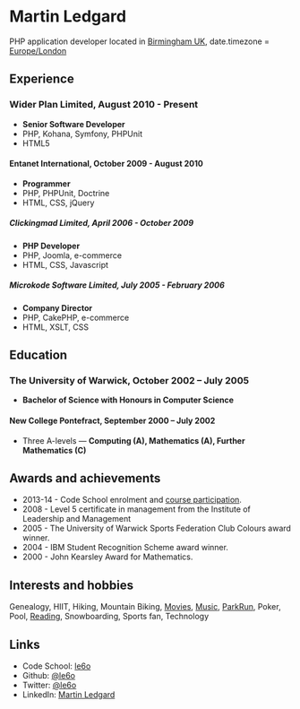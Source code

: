 Martin Ledgard
==============

PHP application developer located in [Birmingham UK][], date.timezone = [Europe/London][]

## Experience

### Wider Plan Limited, August 2010 - Present
* **Senior Software Developer**
* PHP, Kohana, Symfony, PHPUnit
* HTML5

#### Entanet International, October 2009 - August 2010
* **Programmer**
* PHP, PHPUnit, Doctrine
* HTML, CSS, jQuery

##### Clickingmad Limited, April 2006 - October 2009
* **PHP Developer**
* PHP, Joomla, e-commerce
* HTML, CSS, Javascript

##### Microkode Software Limited, July 2005 - February 2006
* **Company Director**
* PHP, CakePHP, e-commerce
* HTML, XSLT, CSS

## Education

### The University of Warwick, October 2002 – July 2005
* **Bachelor of Science with Honours in Computer Science**

#### New College Pontefract, September 2000 – July 2002
* Three A-levels — **Computing (A), Mathematics (A), Further Mathematics (C)**

## Awards and achievements

* 2013-14 - Code School enrolment and [course participation][code-school].
* 2008 - Level 5 certificate in management from the Institute of Leadership and Management
* 2005 - The University of Warwick Sports Federation Club Colours award winner.
* 2004 - IBM Student Recognition Scheme award winner.
* 2000 - John Kearsley Award for Mathematics.

## Interests and hobbies

Genealogy, HIIT, Hiking, Mountain Biking, [Movies][], [Music][], [ParkRun][],
Poker, Pool, [Reading][], Snowboarding, Sports fan, Technology

## Links

* Code School: [le6o][code-school]
* Github:      [@le6o](http://github.com/le6o)
* Twitter:     [@le6o](http://twitter.com/le6o)
* LinkedIn:    [Martin Ledgard](http://uk.linkedin.com/in/ledgard)

[Birmingham UK]: https://www.google.co.uk/maps/preview/@52.4774376,-1.8636315,11z
[Europe/London]: http://www.timeanddate.com/worldclock/uk/london

[code-school]: https://www.codeschool.com/users/le6o

[Movies]: http://imdb.com/user/ur3229776
[Music]: http://last.fm/user/le6o
[Parkrun]: http://www.parkrun.org.uk/results/athleteresultshistory/?athleteNumber=147723
[Reading]: https://www.goodreads.com/le6o